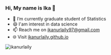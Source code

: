 ### Hi, My name is Ika 👋

- 🌱 I’m currently graduate student of Statistics
- 😄 I'am interest in data science
- 📫 Reach me on ikanurlaily97@gmail.com
- 🌐 Visit [ikanurlaily.github.io](https://ikanurlaily.github.io/)

<p align="left"> <img src="https://komarev.com/ghpvc/?username=ikanurlaily&label=Views&color=blue&style=plastic" alt="ikanurlaily" /> </p>
<!--
**ikanurlaily/ikanurlaily** is a ✨ _special_ ✨ repository because its `README.md` (this file) appears on your GitHub profile.

Here are some ideas to get you started:

- 🔭 I’m currently w
- 🌱 I’m currently learning ...
- 👯 I’m looking to collaborate on ...
- 🤔 I’m looking for help with ...
- 💬 Ask me about ...
- 📫 How to reach me: ...
- 😄 Pronouns: ...
- ⚡ Fun fact: ...
